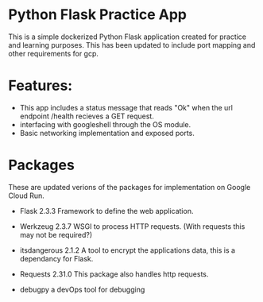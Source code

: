 # Python Flask Practice App

This is a simple dockerized Python Flask application created for practice and learning purposes. This has been updated to include port mapping and other requirements for gcp. 

# Features:

-  This app includes a status message that reads "Ok" when the url endpoint /health recieves a GET request.
-  interfacing with googleshell through the OS module. 
-  Basic networking implementation and exposed ports.

 # Packages

These are updated verions of the packages for implementation on Google Cloud Run. 

- Flask 2.3.3 Framework to define the web application.

- Werkzeug 2.3.7 WSGI to process HTTP requests. (With requests this may not be required?)

- itsdangerous 2.1.2 A tool to encrypt the applications data, this is a dependancy for Flask.

- Requests 2.31.0 This package also handles http requests.

- debugpy a devOps tool for debugging
